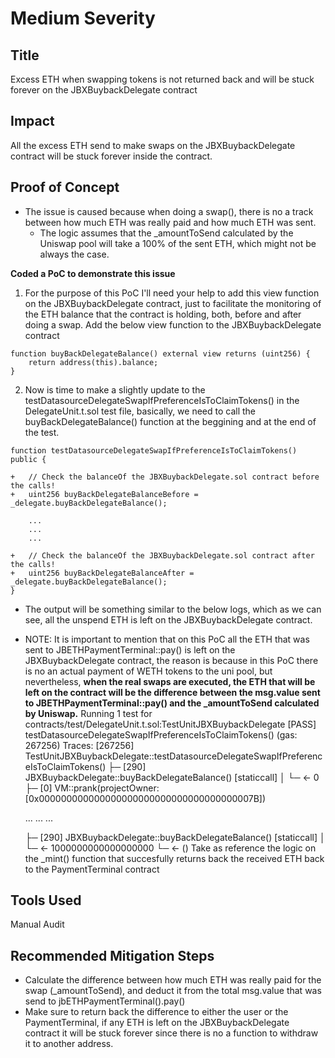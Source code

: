 # Medium Severity
## Title
Excess ETH when swapping tokens is not returned back and will be stuck forever on the JBXBuybackDelegate contract 

## Impact
All the excess ETH send to make swaps on the JBXBuybackDelegate contract will be stuck forever inside the contract.

## Proof of Concept
- The issue is caused because when doing a swap(), there is no a track between how much ETH was really paid and how much ETH was sent.
  - The logic assumes that the _amountToSend calculated by the Uniswap pool will take a 100% of the sent ETH, which might not be always the case.

**Coded a PoC to demonstrate this issue**

1. For the purpose of this PoC I'll need your help to add this view function on the JBXBuybackDelegate contract, just to facilitate the monitoring of the ETH balance that the contract is holding, both, before and after doing a swap.
Add the below view function to the JBXBuybackDelegate contract
```
function buyBackDelegateBalance() external view returns (uint256) {
    return address(this).balance;
}
```

2. Now is time to make a slightly update to the testDatasourceDelegateSwapIfPreferenceIsToClaimTokens() in the DelegateUnit.t.sol test file, basically, we need to call the buyBackDelegateBalance() function at the beggining and at the end of the test.

```
function testDatasourceDelegateSwapIfPreferenceIsToClaimTokens() public {

+   // Check the balanceOf the JBXBuybackDelegate.sol contract before the calls!
+   uint256 buyBackDelegateBalanceBefore = _delegate.buyBackDelegateBalance();

    ...
    ...
    ...

+   // Check the balanceOf the JBXBuybackDelegate.sol contract after the calls!
+   uint256 buyBackDelegateBalanceAfter = _delegate.buyBackDelegateBalance();
}
```

- The output will be something similar to the below logs, which as we can see, all the unspend ETH is left on the JBXBuybackDelegate contract.
- NOTE: It is important to mention that on this PoC all the ETH that was sent to JBETHPaymentTerminal::pay() is left on the JBXBuybackDelegate contract, the reason is because in this PoC there is no an actual payment of WETH tokens to the uni pool, but nevertheless, **when the real swaps are executed, the ETH that will be left on the contract will be the difference between the msg.value sent to JBETHPaymentTerminal::pay() and the _amountToSend calculated by Uniswap.**
Running 1 test for contracts/test/DelegateUnit.t.sol:TestUnitJBXBuybackDelegate
[PASS] testDatasourceDelegateSwapIfPreferenceIsToClaimTokens() (gas: 267256)
Traces:
  [267256] TestUnitJBXBuybackDelegate::testDatasourceDelegateSwapIfPreferenceIsToClaimTokens()
    ├─ [290] JBXBuybackDelegate::buyBackDelegateBalance() [staticcall]
    │   └─ ← 0
    ├─ [0] VM::prank(projectOwner: [0x000000000000000000000000000000000000007B])

   ...
   ...
   ...

    ├─ [290] JBXBuybackDelegate::buyBackDelegateBalance() [staticcall]
    │   └─ ← 1000000000000000000
    └─ ← ()
Take as reference the logic on the _mint() function that succesfully returns back the received ETH back to the PaymentTerminal contract

## Tools Used
Manual Audit

## Recommended Mitigation Steps
- Calculate the difference between how much ETH was really paid for the swap (_amountToSend), and deduct it from the total msg.value that was send to jbETHPaymentTerminal().pay()
- Make sure to return back the difference to either the user or the PaymentTerminal, if any ETH is left on the JBXBuybackDelegate contract it will be stuck forever since there is no a function to withdraw it to another address.
